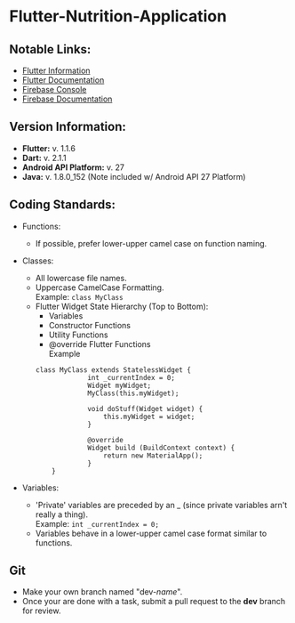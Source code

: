 # Flutter-Nutrition-Application


## Notable Links:
- [Flutter Information](https://flutter.io/docs)
- [Flutter Documentation](https://docs.flutter.io/index.html)
- [Firebase Console](https://console.firebase.google.com/u/0/)
- [Firebase Documentation](https://firebase.google.com/)

## Version Information:
- **Flutter:** v. 1.1.6 
- **Dart:** v. 2.1.1
- **Android API Platform:** v. 27
- **Java:** v. 1.8.0_152 (Note included w/ Android API 27 Platform)

## Coding Standards:
- Functions:
    - If possible, prefer lower-upper camel case on function naming.

- Classes:
    - All lowercase file names.
    - Uppercase CamelCase Formatting.  
      Example: ```class MyClass```
    - Flutter Widget State Hierarchy (Top to Bottom):
        - Variables
        - Constructor Functions
        - Utility Functions
        - @override Flutter Functions  
       Example 
       ```
       class MyClass extends StatelessWidget {
                    int _currentIndex = 0;  
                    Widget myWidget;    
                    MyClass(this.myWidget);
                    
                    void doStuff(Widget widget) {
                        this.myWidget = widget;
                    }
                    
                    @override
                    Widget build (BuildContext context) {
                        return new MaterialApp();
                    }
           }
       ```

- Variables:
    - 'Private' variables are preceded by an _ (since private variables arn't really a thing).  
       Example: `int _currentIndex = 0;`
    - Variables behave in a lower-upper camel case format similar to functions.


## Git
- Make your own branch named "dev-*name*".
- Once your are done with a task, submit a pull request to the **dev** branch for review.
